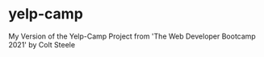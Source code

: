 # yelp-camp
My Version of the Yelp-Camp Project from 'The Web Developer Bootcamp 2021' by Colt Steele
